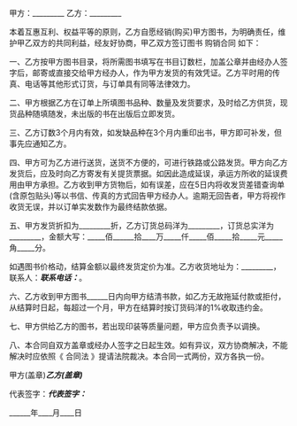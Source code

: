 
 


甲方：_________ 乙方：_________


本着互惠互利、权益平等的原则，乙方自愿经销(购买)甲方图书，为明确责任，维护甲乙双方的共同利益，经友好协商，甲乙双方签订图书
购销合同
如下：


一、乙方按甲方图书目录，将所需图书填写在书目订数栏，加盖公章并由经办人签字后，邮寄或直接交给甲方经办人，作为甲方发货的有效凭证。乙方平时用的传真、电话等其他形式订货，与订单具有同等法律效力。


二、甲方根据乙方在订单上所填图书品种、数量及发货要求，及时给乙方供货，现货品种随填随发，未出版的书在出版后立即发货。


三、乙方订数3个月内有效，如发缺品种在3个月内重印出书，甲方即可补发，但事先应通知乙方。


四、甲方可为乙方进行送货，送货不方便的，可进行铁路或公路发货。甲方向乙方发货后，应及时向乙方寄发有关提货票据。如因此造成延误，承运方所收的延误费用由甲方承担。乙方收到甲方货物后，如有误差，应在5日内将收发货差错查询单(含原包贴头)等以书信、传真的方式回告甲方经办人。逾期无回告者，甲方将视作收货无误，并以订单实发数作为最终结款依据。


五、甲方发货折扣为_________折，乙方订货总码洋为_________，订货总实洋为_________，金额大写：_____佰______拾____万_____仟_____佰_____拾_____元_____角_____分。


如遇图书价格动，结算金额以最终发货定价为准。乙方收货地址为：_________，联系人：_________联系电话：_________。


六、乙方收到甲方图书______日内向甲方结清书款，如乙方无故拖延付款或拒付，从结算时日起，每超过一个月，甲方在结算时按订货码洋的1%收取违约金。


七、甲方供给乙方的图书，若出现印装等质量问题，甲方应负责予以调换。


八、本合同自双方盖章或经办人签字之日起生效。如有异议，双方协商解决，不能解决时应依照《
合同法
》提请法院裁决。本合同一式两份，双方各执一份。


甲方(盖章)_________乙方(盖章)_________


代表签字：_________代表签字：_________


______年____月____日
 


 

 
 
 
 
 
  


  
 

  


  


  
 
 
 
 

